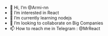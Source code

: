 - 👋 Hi, I’m @Armi-nn                              
- 👀 I’m interested in React                                      
- 🌱 I’m currently learning nodejs                                       
- 💞️ I’m looking to collaborate on Big Companies                                         
- 📫 How to reach me in Telegram : @MrReact                                
<!--- 
Armi-nn/Armi-nn is a ✨ special ✨ repository because its `README.md` (this file) appears on your GitHub profile.
You can click the Preview link to take a look at your changes.
--->
